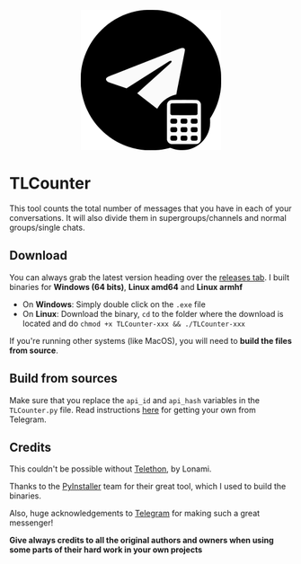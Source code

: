 <p align="center">
  <img src="https://raw.githubusercontent.com/TelegramTools/TLCounter/master/images/Intro.png">
 </p>

# TLCounter
This tool counts the total number of messages that you have in each of your conversations. It will also divide them in supergroups/channels
and normal groups/single chats.

## Download

You can always grab the latest version heading over the [releases tab](https://github.com/TelegramTools/TLCounter/releases).
I built binaries for **Windows (64 bits)**, **Linux amd64** and **Linux armhf**

* On **Windows**: Simply double click on the ``.exe`` file
* On **Linux**: Download the binary, ``cd`` to the folder where the download is located and do ``chmod +x TLCounter-xxx && ./TLCounter-xxx``

If you're running other systems (like MacOS), you will need to **build the files from source**.

## Build from sources

Make sure that you replace the ``api_id`` and ``api_hash`` variables in the ``TLCounter.py`` file.
Read instructions [here](https://core.telegram.org/api/obtaining_api_id) for getting your own from Telegram.

## Credits

This couldn't be possible without [Telethon](https://github.com/LonamiWebs/Telethon), by Lonami.

Thanks to the [PyInstaller](https://www.pyinstaller.org/) team for their great tool, which I used to build the binaries.

Also, huge acknowledgements to [Telegram](telegram.org) for making such a great messenger!

**Give always credits to all the original authors and owners when using some parts of their hard work in your own projects**